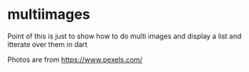 # multiimages
Point of this is just to show how to do multi images
and display a list and itterate over them in dart

Photos are from https://www.pexels.com/
